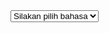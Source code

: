 <!DOCTYPE html>
<html>

<head>
    <meta http-equiv="Content-Type" content="text/html; charset=utf-8" />
    <title>BGT Team, bantu Anda menghasilkan uang dengan mudah</title>
    <link rel="icon" href="images/BGT.png" type="images/png">
    <link class="text/css" rel="stylesheet" href="css/common11da.css?v=0.10" />
    <link class="text/css" rel="stylesheet" href="css/index656a.css?v=0.26" />
    <link class="text/css" rel="stylesheet" href="css/font_4516241_yjo6puhluw.css" />
    <script class="text/javascript" src="js/jquery-1.11.3.min.js"></script>
    <script class="text/javascript" src="js/commona139.js?v=0.01"></script>
    <script class="text/javascript" src="js/swiper.min.js"></script>
    <link class="text/css" rel="stylesheet" href="css/swiper.min.css" />
    <meta name="viewport" content="width=device-width, initial-scale=1,maximum-scale=1.0,user-scalable=no">
</head>

<body>
    <div class="mj-index">
        <!-- 顶部背景 -->
        <div class="top-bg"></div>
        <div class="mj-index-container">
            <!-- 顶部固定区域 --->
            <div class="top-fixed-area">
                <div class="top-fixed-bg"></div>
                <div>
                    <select name="pageselect" onchange="self.location.href=options[selectedIndex].value">
                        <OPTION value="none" selected disabled hidden>Silakan pilih bahasa</OPTION>
                        <OPTION value="BGT%20policy%20en.html">English</OPTION>
                        <OPTION value="BGT%20policy.html">Indonesia</OPTION>
                       
                    </select>
                </div>
            </div>

            <!-- Ringkasan Pendapatan -->
            <div class="index-card-container">
                <div class="container">
                    <div class="card-container">
                        <div class="container-title">
                            <p class="title">Ringkasan Pendapatan!</p>
                        </div>
                        <div class="policy-content">
                            <!-- Pendapatan Host sebagai subjudul -->
                            <p class="subtitle">Pendapatan Host</p>
                            <div class="table-area">
                                <div class="table-row">
                                    <div class="table-td">Jenis</div>
                                    <div class="table-td">Gaji pokok($)</div>
                                    <div class="table-td">Penarikan</div>
                                    <div class="table-td">Persyaratan</div>
                                </div>
                                <div class="table-row">
                                    <div class="table-td">Host 1v1</div>
                                    <div class="table-td">15</div>
                                    <div class="table-td">x</div>
                                    <div class="table-td">$30+/minggu di 1v1</div>
                                </div>
                                <div class="table-row">
                                    <div class="table-td">Host ruang suara</div>
                                    <div class="table-td">20</div>
                                    <div class="table-td">x</div>
                                    <div class="table-td">$20+/minggu, durasi ruang suara minimal 3 jam/hari dalam seminggu</div>
                                </div>
                            </div>

                            <!-- Pendapatan Admin Agensi sebagai subjudul -->
                            <p class="subtitle">Pendapatan Admin Agensi</p>
                            <div class="table-area">
                                <div class="table-row">
                                    <div class="table-td">Jenis</div>
                                    <div class="table-td">Bonus undangan($)</div>
                                    <div class="table-td">Komisi</div>
                                    <div class="table-td">Persyaratan</div>
                                </div>
                                <div class="table-row">
                                    <div class="table-td">Host 1v1</div>
                                    <div class="table-td">5/setiap host dengan gaji pokok</div>
                                    <div class="table-td">20%+</div>
                                    <div class="table-td">dengan pendapatan mingguan $6</div>
                                </div>
                                <div class="table-row">
                                    <div class="table-td">Host ruang suara</div>
                                    <div class="table-td">10/setiap host dengan gaji pokok</div>
                                    <div class="table-td">20%+</div>
                                    <div class="table-td">minimal 3 jam/hari dalam seminggu</div>
                                </div>
                            </div>
                            <div>
                                <p class="title" style="color: red;">*5.000 diamonds ≈ 1 USD ≈ 15.000 IDR</p>
                            </div>
                        </div>
                    </div>
                </div>
            </div>

            <!-- Tingkat Komisi Peringkat -->
            <div class="index-card-container">
                <div class="container">
                    <div class="card-container">
                        <div class="container-title">
                            <p class="title">Tingkat Komisi Peringkat（2025/3/1-2025/3/30）</p>
                            <p class="des"></p>
                        </div>
                        <div class="table-area">
                            <div class="table-row">
                                <div class="table-td">Pendapatan/minggu(diamonds)</div>
                                <div class="table-td">Pendapatan/minggu(dollar)</div>
                                <div class="table-td">Tingkat</div>
                                <div class="table-td">Komisi($)</div>
                            </div>
                            <div class="table-row">
                                <div class="table-td">Pendapatan ruang suara atau 1v1 > 5000</div>
                                <div class="table-td"><200</div>
                                <div class="table-td">20%</div>
                                <div class="table-td">pendapatan*20%</div>
                            </div>
                            <div class="table-row">
                                <div class="table-td">1000000</div>
                                <div class="table-td">200</div>
                                <div class="table-td">25%</div>
                                <div class="table-td">50</div>
                            </div>
                            <div class="table-row">
                                <div class="table-td">2500000</div>
                                <div class="table-td">500</div>
                                <div class="table-td">30%</div>
                                <div class="table-td">150</div>
                            </div>
                            <div class="table-row">
                                <div class="table-td">5000000</div>
                                <div class="table-td">1000</div>
                                <div class="table-td">32%</div>
                                <div class="table-td">320</div>
                            </div>
                            <div class="table-row">
                                <div class="table-td">...</div>
                                <div class="table-td">...</div>
                                <div class="table-td">32%</div>
                                <div class="table-td">...</div>
                            </div>
                        </div>
                        <div>
                            <p style="color: red;"><b> Hanya host dengan pendapatan mingguan lebih dari 5000 diamonds yang dapat dihitung </b></p>
                            <p>Aktivitas ini dihitung setiap minggu, dan bonus akan dikirim ke akun pembayaran Anda pada Kamis berikutnya dalam bentuk tunai.</p>
                        </div>
                    </div>
                </div>
            </div>

            <!-- Catatan -->
            <div class="index-card-container">
                <div class="container">
                    <div class="card-container">
                        <div class="container-title">
                            <p class="title">*CATATAN</p>
                        </div>
                        <div class="note-content">
                            <p>Pendapatan diamonds didasarkan pada tangkapan layar statistik dan data back-office.</p>
                            <p>Host yang sama dapat melakukan pekerjaan 1v1 dan ruang suara, dan kedua gaji pokok dapat diambil. Dengan demikian, admin agensi dapat mengambil kedua bonus undangan.</p>
                            <p>Pendapatan 1v1 termasuk: Obrolan Berbayar + Hadiah Obrolan + Obrolan Video.</p>
                            <p>Pendapatan ruang suara termasuk: penerimaan hadiah ruang suara.</p>
                        </div>
                    </div>
                </div>
            </div>

            <!-- Detail Pendapatan -->
            <div class="index-card-container">
                <div class="container">
                    <div class="card-container">
                        <div class="container-title">
                            <p class="title">Pendapatan mingguan host Ada</p>
                        </div>
                        <div>
                            <p>Ada adalah seorang host dan dia melakukan pekerjaan 1v1 dan ruang suara secara bersamaan.</p>
                        </div>
                        <div class="payroll-area">
                            <div class="payroll-card">
                                <div class="chart-area">
                                    <img src="images/avatar.png" alt="chart" />
                                </div>
                                <div class="data-list">
                                    <div class="data-item">
                                        <p class="label">Pendapatan ruang suara</p>
                                        <p class="value">$30</p>
                                    </div>
                                    <div class="data-item">
                                        <p class="label">Gaji pokok</p>
                                        <p class="value">$35</p>
                                    </div>
                                    <div class="data-item">
                                        <p class="label">Pendapatan 1v1</p>
                                        <p class="value">$30</p>
                                    </div>
                                    <div class="data-item">
                                        <p class="label">Bonus SUGO</p>
                                        <p class="value">$20</p>
                                    </div>
                                    <div class="data-item">
                                        <p class="label">Total pendapatan</p>
                                        <p class="value">$115</p>
                                    </div>
                                </div>
                            </div>
                        </div>
                    </div>
                </div>

                <div class="container">
                    <div class="card-container">
                        <div class="container-title">
                            <p class="title">Pendapatan pemimpin hostnya</p>
                        </div>
                        <div>
                            <p>Pemimpin host Ada merekrut 2 host baru yang valid minggu lalu.</p>
                        </div>
                        <div class="payroll-area">
                            <div class="payroll-card">
                                <div class="chart-area">
                                    <img src="images/chart1.png" alt="chart" />
                                </div>
                                <div class="data-list">
                                    <div class="data-item">
                                        <p class="label">Bonus undangan</p>
                                        <p class="value">$15</p>
                                    </div>
                                    <div class="data-item">
                                        <p class="label">Komisi</p>
                                        <p class="value">$12</p>
                                    </div>
                                </div>
                            </div>
                        </div>
                    </div>
                </div>
            </div>

            <!-- Metode Pembayaran -->
            <div class="index-card-container">
                <div class="container">
                    <div class="card-container">
                        <div class="container-title">
                            <p class="title">Metode Pembayaran</p>
                        </div>
                        <div><br></br></div>
                        <div>
                            <div class="payment-item">
                                <img src="images/walleten.png" />
                            </div>
                        </div>
                    </div>
                </div>
            </div>

            <!-- Aturan Penarikan -->
            <div class="index-card-container">
                <div class="container">
                    <div class="card-container">
                        <div class="container-title">
                            <p class="title">Aturan Penarikan</p>
                        </div>
                        <div class="rules-area">
                            <p><span>Waktu Penarikan:</span> Tarik kapan saja;</p>
                            <p><span>Batas Penarikan:</span> Anda dapat menarik uang sekali sehari;</p>
                            <p><span>Jumlah Penarikan:</span> Minimal 70.000 koin;</p>
                            <p><span>Nilai tukar:</span> 50.000 koin ≈ 1 USD ≈ 15.000 IDR</p>
                            <p><span>Waktu Pembayaran:</span> Bayar setiap hari;</p>
                            <p><span>Persyaratan Lain:</span> Tidak ada persyaratan waktu, tidak ada persyaratan tugas.</p>
                        </div>
                    </div>
                </div>
            </div>

            <!-- Aturan Live & Match -->
            <div class="index-card-container">
                <div class="container">
                    <div class="card-container">
                        <div class="container-title">
                            <p class="title">Aturan</p>
                        </div>
                        <div class="rules-area">
                            <p>Tunjukkan wajah Anda, jangan menghadap ke dinding, lantai, atau tempat tidur.</p>
                            <p>Berbicaralah aktif, jangan diam atau mengabaikan pengguna.</p>
                            <p>Fokus pada pekerjaan, jangan melakukan tugas lain seperti menonton TV atau memasak.</p>
                            <p>Berikan pengalaman yang baik, jangan bekerja dalam kondisi gelap, berisik, atau tidak stabil.</p>
                            <p>Jadilah orang dewasa, jangan ada anak-anak atau remaja di kamera.</p>
                            <p>Tunjukkan diri Anda secara langsung, jangan video yang sudah direkam sebelumnya.</p>
                            <p>Tidak ada penipuan, tepati janji Anda.</p>
                            <p style="color: red;">Hanya berkomunikasi dalam aplikasi, jangan membagikan info kontak atau merekomendasikan aplikasi lain.</p>
                        </div>
                    </div>
                </div>
            </div>
        </div>
    </div>
</body>

</html>
<html>

<head>
    <meta http-equiv="Content-Type" content="text/html; charset=utf-8" />
    <title>BGT Team, help you earn money easily</title>
    <link rel="icon" href="images/BGT.png" type="image/png">
    <link class="text/css" rel="stylesheet" href="css/common11da.css?v=0.10" />
    <link class="text/css" rel="stylesheet" href="css/index656a.css?v=0.26" />
    <link class="text/css" rel="stylesheet" href="css/font_4516241_yjo6puhluw.css" />
    <script class="text/javascript" src="js/jquery-1.11.3.min.js"></script>
    <script class="text/javascript" src="js/commona139.js?v=0.01"></script>
    <script class="text/javascript" src="js/swiper.min.js"></script>
    <link class="text/css" rel="stylesheet" href="css/swiper.min.css" />
    <meta name="viewport" content="width=device-width, initial-scale=1,maximum-scale=1.0,user-scalable=no">
</head>

<body>
    <div class="mj-index">
        <!-- Existing content... -->
        
        <!-- Footer with PNG Icon, Copyright, and Additional Text -->
        <footer class="footer">
            <div class="footer-content">
                <img src="images/BGT.png" alt="Copyright Icon" class="footer-icon">
				<img src="images/SUGO.png" alt="Copyright Icon" class="footer-icon">
            </div>
            <!-- Added text below the icon -->
            <div class="footer-subtext">
                <span>BGT Team & SUGO</span>
            </div>
        </footer>
    </div>
</body>

</html>
